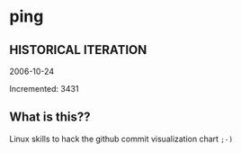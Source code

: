 # ping

## HISTORICAL ITERATION
2006-10-24

Incremented: 3431

## What is this?? 
Linux skills to hack the github commit visualization chart `;-)`
